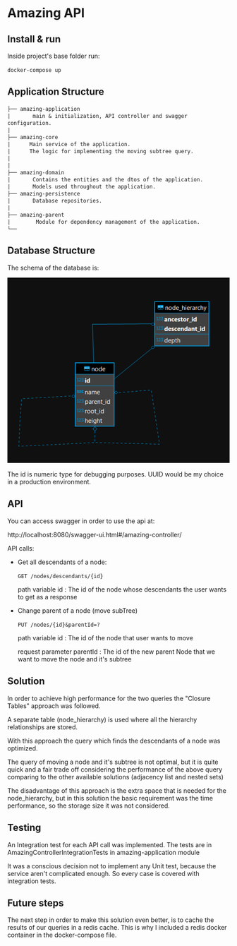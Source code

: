 # Amazing API

## Install & run

Inside project's base folder run:

`docker-compose up`

## Application Structure

````
├── amazing-application
|       main & initialization, API controller and swagger configuration.
|
├── amazing-core
|      Main service of the application.
|      The logic for implementing the moving subtree query.
|      
|
├── amazing-domain
|       Contains the entities and the dtos of the application.
|       Models used throughout the application.
├── amazing-persistence
|       Database repositories.  
|
├── amazing-parent
|        Module for dependency management of the application.
└──
````

## Database Structure
The schema of the database is:

![alt text](./amazing_dbEER.png)

The id is numeric type for debugging purposes. UUID would be my choice in a production environment.

## API

You can access swagger in order to use the api at:

http://localhost:8080/swagger-ui.html#/amazing-controller/

API calls:

*  Get all descendants of a node:

    `GET /nodes/descendants/{id}`
    
    path variable id : The id of the node whose descendants the user wants to get as a response

* Change parent of a node (move subTree)

    `PUT /nodes/{id}&parentId=?` 
    
    path variable id : The id of the node that user wants to move
    
    request parameter parentId : The id of the new parent Node that we want to move the node and it's subtree

## Solution

In order to achieve high performance for the two queries the "Closure Tables" approach was followed.

A separate table (node_hierarchy) is used where all the hierarchy relationships are stored. 

With this approach the query which finds the descendants of a node was optimized. 

The query of moving a node and it's subtree is not optimal, but it is quite quick and a fair trade off considering the performance of the above query comparing to the other available solutions (adjacency list and nested sets)

The disadvantage of this approach is the extra space that is needed for the node_hierarchy, but in this solution the basic requirement was the time performance, so the storage size it was not considered.

## Testing

An Integration test for each API call was implemented. 
The tests are in AmazingControllerIntegrationTests in amazing-application module

It was a conscious decision not to implement any Unit test, because the service aren't complicated enough. So every case is covered with integration tests.

## Future steps

The next step in order to make this solution even better, is to cache the results of our queries in a redis cache. This is why I included a redis docker container in the docker-compose file.